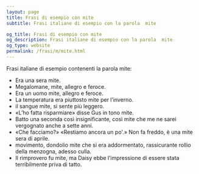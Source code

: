 ```yaml
---
layout: page
title: Frasi di esempio con mite 
subtitle: Frasi italiane di esempio con la parola  mite

og_title: Frasi di esempio con mite 
og_description: Frasi italiane di esempio con la parola  mite
og_type: website
permalink: /frasi/m/mite.html
---
```


Frasi italiane di esempio contenenti la parola mite:


- Era una sera mite.
- Megalomane, mite, allegro e feroce.
- Era un uomo mite, allegro e feroce.
- La temperatura era piuttosto mite per l’inverno.
- il sangue mite, si sente più leggero.
- «L’ho fatta risparmiare» disse Gus in tono mite.
- Batto una seconda così insignificante, così mite che me ne sarei vergognato anche a sette anni.
- «Che facciamo?» «Restiamo ancora un po'.» Non fa freddo, è una mite sera di aprile.
- movimento, dondolio mite che si era addormentato, rassicurante rollio della menzogna, adesso culla.
- Il rimprovero fu mite, ma Daisy ebbe l’impressione di essere stata terribilmente priva di tatto.
